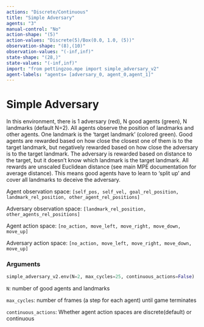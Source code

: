 ```yaml
---
actions: "Discrete/Continuous"
title: "Simple Adversary"
agents: "3"
manual-control: "No"
action-shape: "(5)"
action-values: "Discrete(5)/Box(0.0, 1.0, (5))"
observation-shape: "(8),(10)"
observation-values: "(-inf,inf)"
state-shape: "(28,)"
state-values: "(-inf,inf)"
import: "from pettingzoo.mpe import simple_adversary_v2"
agent-labels: "agents= [adversary_0, agent_0,agent_1]"
---
```


# Simple Adversary

In this environment, there is 1 adversary (red), N good agents (green), N landmarks (default N=2). All agents observe the position of landmarks and other agents. One landmark is the ‘target landmark’ (colored green). Good agents are rewarded based on how close the closest one of them is to the target landmark, but negatively rewarded based on how close the adversary is to the target landmark. The adversary is rewarded based on distance to the target, but it doesn’t know which landmark is the target landmark. All rewards are unscaled Euclidean distance (see main MPE documentation for average distance). This means good agents have to learn to ‘split up’ and cover all landmarks to deceive the adversary.

Agent observation space: `[self_pos, self_vel, goal_rel_position, landmark_rel_position, other_agent_rel_positions]`

Adversary observation space: `[landmark_rel_position, other_agents_rel_positions]`

Agent action space: `[no_action, move_left, move_right, move_down, move_up]`

Adversary action space: `[no_action, move_left, move_right, move_down, move_up]`

### Arguments

``` python
simple_adversary_v2.env(N=2, max_cycles=25, continuous_actions=False)
```



`N`:  number of good agents and landmarks

`max_cycles`:  number of frames (a step for each agent) until game terminates

`continuous_actions`: Whether agent action spaces are discrete(default) or continuous
</div>